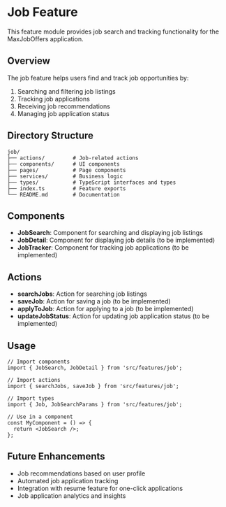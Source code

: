# Job Feature

This feature module provides job search and tracking functionality for the MaxJobOffers application.

## Overview

The job feature helps users find and track job opportunities by:

1. Searching and filtering job listings
2. Tracking job applications
3. Receiving job recommendations
4. Managing job application status

## Directory Structure

```
job/
├── actions/         # Job-related actions
├── components/      # UI components
├── pages/           # Page components
├── services/        # Business logic
├── types/           # TypeScript interfaces and types
├── index.ts         # Feature exports
└── README.md        # Documentation
```

## Components

- **JobSearch**: Component for searching and displaying job listings
- **JobDetail**: Component for displaying job details (to be implemented)
- **JobTracker**: Component for tracking job applications (to be implemented)

## Actions

- **searchJobs**: Action for searching job listings
- **saveJob**: Action for saving a job (to be implemented)
- **applyToJob**: Action for applying to a job (to be implemented)
- **updateJobStatus**: Action for updating job application status (to be implemented)

## Usage

```tsx
// Import components
import { JobSearch, JobDetail } from 'src/features/job';

// Import actions
import { searchJobs, saveJob } from 'src/features/job';

// Import types
import { Job, JobSearchParams } from 'src/features/job';

// Use in a component
const MyComponent = () => {
  return <JobSearch />;
};
```

## Future Enhancements

- Job recommendations based on user profile
- Automated job application tracking
- Integration with resume feature for one-click applications
- Job application analytics and insights
